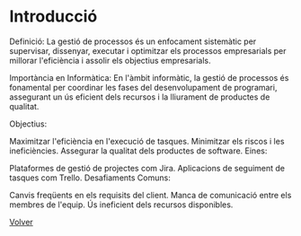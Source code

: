 # Introducció
Definició: La gestió de processos és un enfocament sistemàtic per supervisar, dissenyar, executar i optimitzar els processos empresarials per millorar l'eficiència i assolir els objectius empresarials.

Importància en Informàtica: En l'àmbit informàtic, la gestió de processos és fonamental per coordinar les fases del desenvolupament de programari, assegurant un ús eficient dels recursos i la lliurament de productes de qualitat.

Objectius:

Maximitzar l'eficiència en l'execució de tasques.
Minimitzar els riscos i les ineficiències.
Assegurar la qualitat dels productes de software.
Eines:

Plataformes de gestió de projectes com Jira.
Aplicacions de seguiment de tasques com Trello.
Desafiaments Comuns:

Canvis freqüents en els requisits del client.
Manca de comunicació entre els membres de l'equip.
Ús ineficient dels recursos disponibles.


[Volver](../README.md)